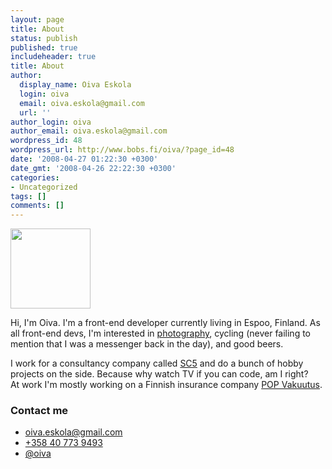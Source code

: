 ```yaml
---
layout: page
title: About
status: publish
published: true
includeheader: true
title: About
author:
  display_name: Oiva Eskola
  login: oiva
  email: oiva.eskola@gmail.com
  url: ''
author_login: oiva
author_email: oiva.eskola@gmail.com
wordpress_id: 48
wordpress_url: http://www.bobs.fi/oiva/?page_id=48
date: '2008-04-27 01:22:30 +0300'
date_gmt: '2008-04-26 22:22:30 +0300'
categories:
- Uncategorized
tags: []
comments: []
---
```

<img class="alignleft" src="http://www.gravatar.com/avatar/be55d0d9dbce2798950d7d7ebfc2ada8.jpg?s=256" width="128" height="128" />
<p>Hi, I'm Oiva. I'm a front-end developer currently living in Espoo, Finland. As all front-end devs, I'm interested
in <a href="https://www.flickr.com/photos/oiva/">photography</a>, cycling (never failing to mention that I was a
messenger back in the day), and good beers.</p>

<p>I work for a consultancy company called <a href="https://sc5.io">SC5</a> and do a bunch of 
hobby projects on the side. Because why watch TV if you can code, am I right?<br/>At work I'm mostly working on
a Finnish insurance company <a href="https://www.popvakuutus.fi">POP Vakuutus</a>.</p>


<h3>Contact me</h3>
<div class="vcard">
<ul>
<li class="email"><a href="mailto:oiva.eskola@gmail.com">oiva.eskola@gmail.com</a></li>
<li class="tel"><a href="tel:+358407739493">+358 40 773 9493</a></li>
<li class="X-TWITTER"><a href="https://twitter.com/oiva">@oiva</a></li>
</ul>
</div>
